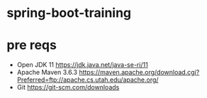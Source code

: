 # spring-boot-training
# pre reqs

* Open JDK 11 https://jdk.java.net/java-se-ri/11
* Apache Maven 3.6.3 https://maven.apache.org/download.cgi?Preferred=ftp://apache.cs.utah.edu/apache.org/
* Git https://git-scm.com/downloads
